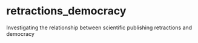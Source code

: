 # retractions_democracy
Investigating the relationship between scientific publishing retractions and democracy
